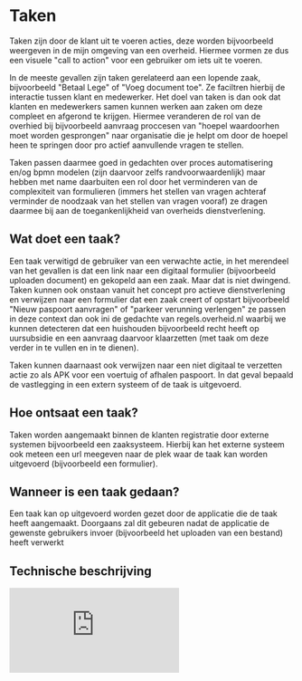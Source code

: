 # Taken

Taken zijn door de klant uit te voeren acties, deze worden bijvoorbeeld weergeven in de mijn omgeving van een overheid. Hiermee vormen ze dus een visuele "call to action" voor een gebruiker om iets uit te voeren.

In de meeste gevallen zijn taken gerelateerd aan een lopende zaak, bijvoorbeeld "Betaal Lege" of "Voeg document toe". Ze faciltren hierbij de interactie tussen klant en medewerker. Het doel van taken is dan ook dat klanten en medewerkers samen kunnen werken aan zaken om deze compleet en afgerond te krijgen. Hiermee veranderen de rol van de overhied bij bijvoorbeeld aanvraag proccesen van "hoepel waardoorhen moet worden gesprongen" naar organisatie die je helpt om door de hoepel heen te springen door pro actief aanvullende vragen te stellen. 

Taken passen daarmee goed in gedachten over proces automatisering en/og bpmn modelen (zijn daarvoor zelfs randvoorwaardenlijk) maar hebben met name daarbuiten een rol door het verminderen van de complexiteit van formulieren (immers het stellen van vragen achteraf verminder de noodzaak van het stellen van vragen vooraf) ze dragen daarmee bij aan de toegankenlijkheid van overheids dienstverlening.

## Wat doet een taak?
Een taak verwitigd de gebruiker van een verwachte actie, in het merendeel van het gevallen is dat een link naar een digitaal formulier (bijvoorbeeld uploaden document) en gekopeld aan een zaak. Maar dat is niet dwingend. Taken kunnen ook onstaan vanuit het concept pro actieve dienstverlening en verwijzen naar een formulier dat een zaak creert of opstart bijvoorbeeld "Nieuw paspoort aanvragen" of "parkeer verunning verlengen" ze passen in deze context dan ook ini de gedachte van regels.overheid.nl waarbij we kunnen detecteren dat een huishouden bijvoorbeeld recht heeft op uursubsidie en een aanvraag daarvoor klaarzetten (met taak om deze verder in te vullen en in te dienen).

Taken kunnen daarnaast ook verwijzen naar een niet digitaal te verzetten actie zo als APK voor een voertuig of afhalen paspoort. In dat geval bepaald de vastlegging in een extern systeem of de taak is uitgevoerd. 

## Hoe ontsaat een taak?
Taken worden aangemaakt binnen de klanten registratie door externe systemen bijvoorbeeld een zaaksysteem. Hierbij kan het externe systeem ook meteen een url meegeven naar de plek waar de taak kan worden uitgevoerd (bijvoorbeeld een formulier).  

## Wanneer is een taak gedaan?
Een taak kan op uitgevoerd worden gezet door de applicatie die de taak heeft aangemaakt. Doorgaans zal dit gebeuren nadat de applicatie de gewenste gebruikers invoer (bijvoorbeeld het uploaden van een bestand) heeft verwerkt

## Technische beschrijving

![Technical Definition](https://github.com/CommonGateway/CustomerInteractionBundle/blob/main/docs/schema/klant.taak.md)


